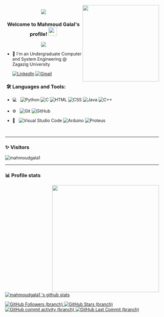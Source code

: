 <img width="250" align="right" src="https://c.tenor.com/_DOBjnGspYAAAAAM/code-coding.gif">

<p align="center"><img src="https://i.imgur.com/A6bWGFl.gif"/></p>

<h3 align="center">
  Welcome to Mahmoud Galal's profile!
  <img src="https://media.giphy.com/media/hvRJCLFzcasrR4ia7z/giphy.gif" width="28">
</h3>

<!-- Typing SVG by DenverCoder1 - https://github.com/DenverCoder1/readme-typing-svg -->
<p align="center">
  <a href="https://github.com/DenverCoder1/readme-typing-svg"><img src="https://readme-typing-svg.herokuapp.com/?lines=Embedded%20Software%20Engineer;Always%20learning%20new%20things&font=Fira%20Code&center=true&width=440&height=45&color=f75c7e&vCenter=true&size=22"></a>
</p> 

- 🏢 I'm an Undergraduate Computer and System Engineering @ Zagazig University

  [![LinkedIn](https://img.shields.io/badge/-LINKEDIN-0077B5?style=for-the-badge&logo=linkedin&logoColor=white)](https://www.linkedin.com/in/mahmoudgala1/)
  [![Gmail](https://img.shields.io/badge/-GMAIL-D14836?style=for-the-badge&logo=gmail&logoColor=white)](mailto:mahmoudgalal173.95@gmail.com)

<h3>  &nbsp;🛠️ Languages and Tools:</h3>


- 💻 &nbsp;
![Python](https://img.shields.io/badge/-Python-333333?style=flat&logo=python)
![C](https://img.shields.io/badge/-C-333333?style=flat-square&logo=c)
![HTML](https://img.shields.io/badge/-HTML5-333333??style=flat&logo=html5&logoColor=red)
![CSS](https://img.shields.io/badge/-CSS3-333333?style=flat&logo=css3&logoColor=blue)
![Java](https://img.shields.io/badge/java-333333?style=flat&logo=openjdk&logoColor=red)
![C++](https://img.shields.io/badge/-C++-000000?style=flat&logo=c%2B%2B)

- ⚙️ &nbsp;
![Git](https://img.shields.io/badge/-Git-333333?style=flat&logo=git)
![GitHub](https://img.shields.io/badge/-GitHub-333333?style=flat&logo=github)

- 🔧 &nbsp;
![Visual Studio Code](https://img.shields.io/badge/-Visual%20Studio%20Code-333333?style=flat&logo=visual-studio-code&logoColor=007ACC)
![Arduino](https://img.shields.io/badge/Arduino_IDE-333333?style=flat&logo=arduino&logoColor=blue)
![Proteus](https://img.shields.io/badge/Proteus-333333?style=flat&logo=proteus&logoColor=blue&style=for-the-badge)



<br/>

---------------------------------------------------------------------------------------------------------------------------------------------------------------------------------
### ✨ Visitors 

<p align="left"> <img src="https://komarev.com/ghpvc/?username=mahmoudgala1" alt="mahmoudgala1" /> </p>

---------------------------------------------------------------------------------------------------------------------------------------------------------------------------------

### 📊 Profile stats
<p align="right">
    <img  width="350" align="right" src="https://github-readme-stats.vercel.app/api/top-langs/?username=mahmoudgala1&layout=compact&theme=dark"></a>
<!--![GitHub stars](https://img.shields.io/github/stars/mahmoudgala1/StrapDown.js.svg?style=social&label=Star&maxAge=2592000)--> 
<!--![GitHub Watchers](https://badgen.net/github/watchers/mahmoudgala1/Strapdown.js/)-->
  
[![mahmoudgala1 's github stats](https://github-readme-stats.vercel.app/api?username=mahmoudgala1&show_icons=true&title_color=fff&icon_color=79ff97&text_color=9f9f9f&bg_color=151515)](https://github.com/mahmoudgala1/github-readme-stats)

<a href="https://github.com/mahmoudgala1">
    <img src="https://img.shields.io/github/followers/mahmoudgala1?label=Follow&style=social&logoColor=white&style=for-the-badge" alt="GitHub Followers (branch)" />
</a>

<a href="https://github.com/mahmoudgala1">
    <img src="https://img.shields.io/github/stars/mahmoudgala1?logoColor=white&style=social&style=for-the-badge" alt="GitHub Stars (branch)" />
</a>

<a href="https://github.com/mahmoudgala1">
    <img alt="GitHub commit activity (branch)" src="https://img.shields.io/github/commit-activity/m/mahmoudgala1/mahmoudgala1">
</a>

<a href="https://github.com/mahmoudgala1">
    <img src="https://img.shields.io/github/last-commit/mahmoudgala1/mahmoudgala1?style=social&logoColor=white&style=for-the-badge" alt="GitHub Last Commit (branch)" />
</a>
<br />
